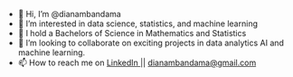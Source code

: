 - 👋 Hi, I’m @dianambandama
- 👀 I’m interested in data science, statistics, and machine learning
- 🌱 I hold a Bachelors of Science in Mathematics and Statistics 
- 💞️ I’m looking to collaborate on exciting projects in data analytics AI and machine learning.
- 📫 How to reach me on [LinkedIn ](https://www.linkedin.com/in/diana-mbandama-38998119a/) || dianambandama@gmail.com

<!---
dianambandama/dianambandama is a ✨ special ✨ repository because its `README.md` (this file) appears on your GitHub profile.
You can click the Preview link to take a look at your changes.
--->
